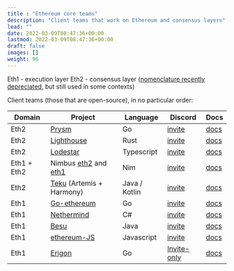 ```yaml
---
title : "Ethereum core teams"
description: "Client teams that work on Ethereum and consensus layers"
lead: ""
date: 2022-03-09T08:47:36+00:00
lastmod: 2022-03-09T08:47:36+00:00
draft: false
images: []
weight: 96
---
```


Eth1 - execution layer
Eth2 - consensus layer ([nomenclature recently depreciated](https://blog.ethereum.org/2022/01/24/the-great-eth2-renaming/), but still used in some contexts)

Client teams (those that are open-source), in no particular order:

| Domain      | Project                                                                                                      | Language      | Discord                                                                    | Docs                                                               |
|-------------|--------------------------------------------------------------------------------------------------------------|---------------|----------------------------------------------------------------------------|--------------------------------------------------------------------|
| Eth2        | [Prysm](https://github.com/prysmaticlabs/prysm)                                                              | Go            | [invite](https://discord.gg/fbHjSdy)                                       | [docs](https://docs.prylabs.network/docs/getting-started/)         |
| Eth2        | [Lighthouse](https://github.com/sigp/lighthouse)                                                             | Rust          | [invite](https://discord.gg/uC7TuaH)                                       | [docs](https://lighthouse-book.sigmaprime.io/)                     |
| Eth2        | [Lodestar](https://github.com/ChainSafe/lodestar)                                                            | Typescript    | [invite](https://discord.gg/Quv3nJX)                                       | [docs](https://chainsafe.github.io/lodestar/)                      |
| Eth1 + Eth2 | Nimbus [eth2](https://github.com/status-im/nimbus-eth2) and [eth1](https://github.com/status-im/nimbus-eth1) | Nim           | [invite](https://discord.gg/YbTCNat)                                       | [docs](https://nimbus.guide/)                                      |
| Eth2        | [Teku](https://github.com/consensys/teku) (Artemis + Harmony)                                                | Java / Kotlin | [invite](https://discord.gg/vZPbTfw)                                       | [docs](https://docs.teku.consensys.net/en/latest/)                 |
| Eth1        | [Go-ethereum](https://github.com/ethereum/go-ethereum)                                                       | Go            | [invite](https://discord.gg/nvKEx7QBJc)                                    | [docs](https://geth.ethereum.org/docs/)                            |
| Eth1        | [Nethermind](https://github.com/NethermindEth/nethermind)                                                    | C#            | [invite](https://discord.gg/esp8n6W)                                       | [docs](https://docs.nethermind.io/nethermind/)                     |
| Eth1        | [Besu](https://github.com/hyperledger/besu)                                                                  | Java          | [invite](https://discord.gg/mEm2QcVxFN)                                    | [docs](https://wiki.hyperledger.org/display/BESU/Hyperledger+Besu) |
| Eth1        | [ethereum-JS](https://github.com/ethereumjs/ethereumjs-monorepo)                                             | Javascript    | [invite](https://discord.gg/qJJkE3RKUz)                                    | [docs](https://ethereumjs.readthedocs.io/en/latest/)               |
| Eth1        | [Erigon](https://github.com/ledgerwatch/erigon)                                                              | Go            | [Invite-only](https://github.com/ledgerwatch/erigon#erigon-discord-server) | [docs](https://github.com/ledgerwatch/erigon/tree/devel/docs)      |
